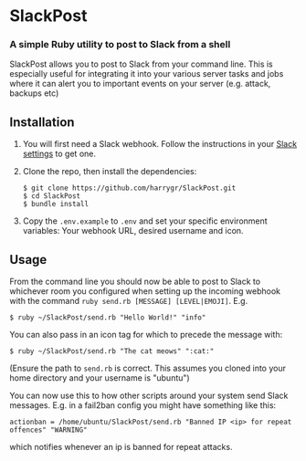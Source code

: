 # SlackPost

### A simple Ruby utility to post to Slack from a shell

SlackPost allows you to post to Slack from your command line. This is especially useful for integrating it into your various server tasks and jobs where it can alert you to important events on your server (e.g. attack, backups etc)

## Installation

1. You will first need a Slack webhook. Follow the instructions in your [Slack settings][1] to get one.

2. Clone the repo, then install the dependencies:
    ```
    $ git clone https://github.com/harrygr/SlackPost.git
    $ cd SlackPost
    $ bundle install
    ```

3. Copy the `.env.example` to `.env` and set your specific environment variables: Your webhook URL, desired username and icon. 

## Usage

From the command line you should now be able to post to Slack to whichever room you configured when setting up the incoming webhook with the command `ruby send.rb [MESSAGE] [LEVEL|EMOJI]`. E.g.

    $ ruby ~/SlackPost/send.rb "Hello World!" "info"

You can also pass in an icon tag for which to precede the message with:

    $ ruby ~/SlackPost/send.rb "The cat meows" ":cat:"

(Ensure the path to `send.rb` is correct. This assumes you cloned into your home directory and your username is "ubuntu")

You can now use this to how other scripts around your system send Slack messages. E.g. in a fail2ban config you might have something like this:

    actionban = /home/ubuntu/SlackPost/send.rb "Banned IP <ip> for repeat offences" "WARNING"

which notifies whenever an ip is banned for repeat attacks.

[1]:https://my.slack.com/services/new/incoming-webhook/